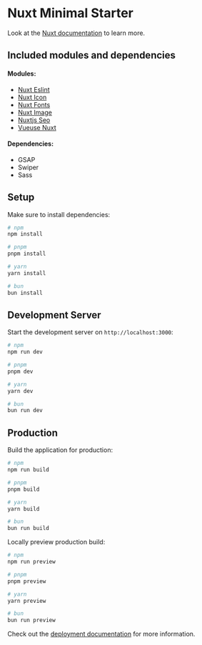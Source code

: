 # Nuxt Minimal Starter

Look at the [Nuxt documentation](https://nuxt.com/docs/getting-started/introduction) to learn more.


## Included modules and dependencies

#### Modules:

- [Nuxt Eslint](https://nuxt.com/modules/eslint)
- [Nuxt Icon](https://nuxt.com/modules/icon)
- [Nuxt Fonts](https://nuxt.com/modules/fonts)
- [Nuxt Image](https://nuxt.com/modules/image)
- [Nuxtjs Seo](https://nuxt.com/modules/seo)
- [Vueuse Nuxt](https://nuxt.com/modules/vueuse)

#### Dependencies:

- GSAP
- Swiper
- Sass

## Setup

Make sure to install dependencies:

```bash
# npm
npm install

# pnpm
pnpm install

# yarn
yarn install

# bun
bun install
```

## Development Server

Start the development server on `http://localhost:3000`:

```bash
# npm
npm run dev

# pnpm
pnpm dev

# yarn
yarn dev

# bun
bun run dev
```

## Production

Build the application for production:

```bash
# npm
npm run build

# pnpm
pnpm build

# yarn
yarn build

# bun
bun run build
```

Locally preview production build:

```bash
# npm
npm run preview

# pnpm
pnpm preview

# yarn
yarn preview

# bun
bun run preview
```

Check out the [deployment documentation](https://nuxt.com/docs/getting-started/deployment) for more information.
